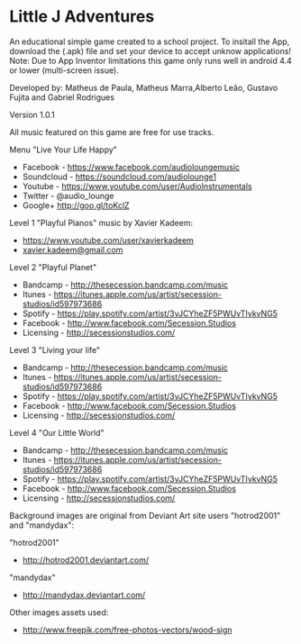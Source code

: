 # Little J Adventures
An educational simple game created to a school project.
To insitall the App, download the (.apk) file and set your device to accept unknow applications!
Note: Due to App Inventor limitations this game only runs well in android 4.4 or lower (multi-screen issue).

Developed by:
Matheus de Paula, Matheus Marra,Alberto Leão, Gustavo Fujita and Gabriel  Rodrigues

Version 1.0.1 

All music featured on this game are free for use tracks.

Menu "Live Your Life Happy"
- Facebook - https://www.facebook.com/audioloungemusic
- Soundcloud - https://soundcloud.com/audiolounge1
- Youtube - https://www.youtube.com/user/AudioInstrumentals
- Twitter - @audio_lounge
- Google+ http://goo.gl/toKclZ

Level 1 "Playful Pianos" music by Xavier Kadeem:
- https://www.youtube.com/user/xavierkadeem
- xavier.kadeem@gmail.com

Level 2 "Playful Planet"
- Bandcamp - http://thesecession.bandcamp.com/music
- Itunes - https://itunes.apple.com/us/artist/secession-studios/id597973686
- Spotify - https://play.spotify.com/artist/3vJCYheZF5PWUvTIykvNG5
- Facebook - http://www.facebook.com/Secession.Studios
- Licensing - http://secessionstudios.com/

Level 3 "Living your life"
- Bandcamp - http://thesecession.bandcamp.com/music
- Itunes - https://itunes.apple.com/us/artist/secession-studios/id597973686
- Spotify - https://play.spotify.com/artist/3vJCYheZF5PWUvTIykvNG5
- Facebook - http://www.facebook.com/Secession.Studios
- Licensing - http://secessionstudios.com/

Level 4 "Our Little World"
- Bandcamp - http://thesecession.bandcamp.com/music
- Itunes - https://itunes.apple.com/us/artist/secession-studios/id597973686
- Spotify - https://play.spotify.com/artist/3vJCYheZF5PWUvTIykvNG5
- Facebook - http://www.facebook.com/Secession.Studios
- Licensing - http://secessionstudios.com/

Background images are original from Deviant Art site users "hotrod2001" and "mandydax":

"hotrod2001"
- http://hotrod2001.deviantart.com/

"mandydax"
- http://mandydax.deviantart.com/

Other images assets used:
- http://www.freepik.com/free-photos-vectors/wood-sign
